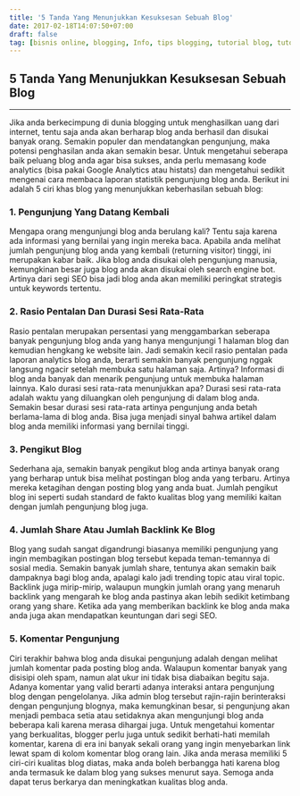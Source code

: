 ```yaml
---
title: '5 Tanda Yang Menunjukkan Kesuksesan Sebuah Blog'
date: 2017-02-18T14:07:50+07:00
draft: false
tag: [bisnis online, blogging, Info, tips blogging, tutorial blog, tutorial blogging]
---
```

## 5 Tanda Yang Menunjukkan Kesuksesan Sebuah Blog
----
Jika anda berkecimpung di dunia blogging untuk menghasilkan uang dari internet, tentu saja anda akan berharap blog anda berhasil dan disukai banyak orang. Semakin populer dan mendatangkan pengunjung, maka potensi penghasilan anda akan semakin besar. Untuk mengetahui seberapa baik peluang blog anda agar bisa sukses, anda perlu memasang kode analytics (bisa pakai Google Analytics atau histats) dan mengetahui sedikit mengenai cara membaca laporan statistik pengunjung blog anda. Berikut ini adalah 5 ciri khas blog yang menunjukkan keberhasilan sebuah blog:

### 1\. Pengunjung Yang Datang Kembali

Mengapa orang mengunjungi blog anda berulang kali? Tentu saja karena ada informasi yang bernilai yang ingin mereka baca. Apabila anda melihat jumlah pengunjung blog anda yang kembali (returning visitor) tinggi, ini merupakan kabar baik. Jika blog anda disukai oleh pengunjung manusia, kemungkinan besar juga blog anda akan disukai oleh search engine bot. Artinya dari segi SEO bisa jadi blog anda akan memiliki peringkat strategis untuk keywords tertentu.

### 2\. Rasio Pentalan Dan Durasi Sesi Rata-Rata

Rasio pentalan merupakan persentasi yang menggambarkan seberapa banyak pengunjung blog anda yang hanya mengunjungi 1 halaman blog dan kemudian hengkang ke website lain. Jadi semakin kecil rasio pentalan pada laporan analytics blog anda, berarti semakin banyak pengunjung nggak langsung ngacir setelah membuka satu halaman saja. Artinya? Informasi di blog anda banyak dan menarik pengunjung untuk membuka halaman lainnya. Kalo durasi sesi rata-rata menunjukkan apa? Durasi sesi rata-rata adalah waktu yang diluangkan oleh pengunjung di dalam blog anda. Semakin besar durasi sesi rata-rata artinya pengunjung anda betah berlama-lama di blog anda. Bisa juga menjadi sinyal bahwa artikel dalam blog anda memiliki informasi yang bernilai tinggi.

### 3\. Pengikut Blog

Sederhana aja, semakin banyak pengikut blog anda artinya banyak orang yang berharap untuk bisa melihat postingan blog anda yang terbaru. Artinya mereka ketagihan dengan posting blog yang anda buat. Jumlah pengikut blog ini seperti sudah standard de fakto kualitas blog yang memiliki kaitan dengan jumlah pengunjung blog juga.

### 4\. Jumlah Share Atau Jumlah Backlink Ke Blog

Blog yang sudah sangat digandrungi biasanya memiliki pengunjung yang ingin membagikan postingan blog tersebut kepada teman-temannya di sosial media. Semakin banyak jumlah share, tentunya akan semakin baik dampaknya bagi blog anda, apalagi kalo jadi trending topic atau viral topic. Backlink juga mirip-mirip, walaupun mungkin jumlah orang yang menaruh backlink yang mengarah ke blog anda pastinya akan lebih sedikit ketimbang orang yang share. Ketika ada yang memberikan backlink ke blog anda maka anda juga akan mendapatkan keuntungan dari segi SEO.

### 5\. Komentar Pengunjung

Ciri terakhir bahwa blog anda disukai pengunjung adalah dengan melihat jumlah komentar pada posting blog anda. Walaupun komentar banyak yang disisipi oleh spam, namun alat ukur ini tidak bisa diabaikan begitu saja. Adanya komentar yang valid berarti adanya interaksi antara pengunjung blog dengan pengelolanya. Jika admin blog tersebut rajin-rajin berinteraksi dengan pengunjung blognya, maka kemungkinan besar, si pengunjung akan menjadi pembaca setia atau setidaknya akan mengunjungi blog anda beberapa kali karena merasa dihargai juga. Untuk mengetahui komentar yang berkualitas, blogger perlu juga untuk sedikit berhati-hati memilah komentar, karena di era ini banyak sekali orang yang ingin menyebarkan link lewat spam di kolom komentar blog orang lain. Jika anda merasa memiliki 5 ciri-ciri kualitas blog diatas, maka anda boleh berbangga hati karena blog anda termasuk ke dalam blog yang sukses menurut saya. Semoga anda dapat terus berkarya dan meningkatkan kualitas blog anda.